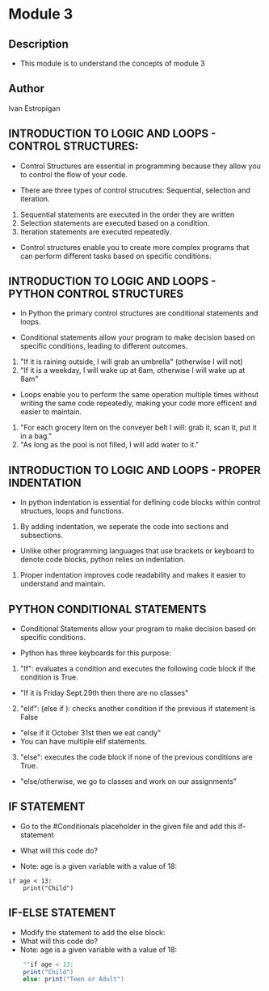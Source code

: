 # Module 3

## Description

- This module is to understand the concepts of module 3

## Author

Ivan Estropigan

## INTRODUCTION TO LOGIC AND LOOPS - CONTROL STRUCTURES: 

- Control Structures are essential in programming because they allow you to control the flow of your code. 

- There are three types of control strucutres: Sequential, selection and iteration.

1. Sequential statements are executed in the order they are written
2. Selection statements are executed based on a condition. 
3. Iteration statements are executed repeatedly.

- Control structures enable you to create more complex programs that can perform different tasks based on specific conditions.

## INTRODUCTION TO LOGIC AND LOOPS - PYTHON CONTROL STRUCTURES 

- In Python the primary control structures are conditional statements and loops.

- Conditional statements allow your program to make decision based on specific conditions, leading to different outcomes. 
1. "If it is raining outside, I will grab an umbrella" (otherwise I will not)
2. "If it is a weekday, I will wake up at 6am, otherwise I will wake up at 8am"

- Loops enable you to perform the same operation multiple times without writing the same code repeatedly, making your code more efficent and easier to maintain.
1. "For each grocery item on the conveyer belt I will: grab it, scan it, put it in a bag."
2. "As long as the pool is not filled, I will add water to it."

## INTRODUCTION TO LOGIC AND LOOPS - PROPER INDENTATION 

- In python indentation is essential for defining code blocks within control structues, loops and functions. 
1. By adding indentation, we seperate the code into sections and subsections.

- Unlike other programming languages that use brackets or keyboard to denote code blocks, python relies on indentation.
1. Proper indentation improves code readability and makes it easier to understand and maintain.

## PYTHON CONDITIONAL STATEMENTS

- Conditional Statements allow your program to make decision based on specific conditions. 

- Python has three keyboards for this purpose:

1. "If": evaluates a condition and executes the following code block if the condition is True. 
* "If it is Friday Sept.29th then there are no classes"

2. "elif": (else if ): checks another condition if the previous if statement is False 
* "else if it October 31st then we eat candy"
* You can have multiple elif statements.

3. "else": executes the code block if none of the previous conditions are True.
* "else/otherwise, we go to classes and work on our assignments"

## IF STATEMENT

- Go to the #Conditionals placeholder in the given file and add this if-statement

- What will this code do?
- Note: age is a given variable with a value of 18:

```Csharp 
if age < 13: 
    print("Child")
``` 

## IF-ELSE STATEMENT

- Modify the statement to add the else block:
- What will this code do?
- Note: age is a given variable with a value of 18:

``` csharp
    ""if age < 13: 
    print("Child") 
    else: print("Teen or Adult")
```